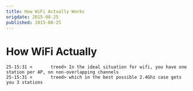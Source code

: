 ```yaml
---
title: How WiFi Actually Works
origdate: 2015-08-25
published: 2015-08-25
---
```

# How WiFi Actually
    25-15:31 <       treed> In the ideal situation for wifi, you have one station per AP, on non-overlapping channels
    25-15:31 <       treed> which in the best possible 2.4Ghz case gets you 3 stations
